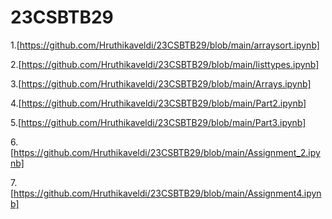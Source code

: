 # 23CSBTB29
1.[https://github.com/Hruthikaveldi/23CSBTB29/blob/main/arraysort.ipynb]

2.[https://github.com/Hruthikaveldi/23CSBTB29/blob/main/listtypes.ipynb]

3.[https://github.com/Hruthikaveldi/23CSBTB29/blob/main/Arrays.ipynb]

4.[https://github.com/Hruthikaveldi/23CSBTB29/blob/main/Part2.ipynb]

5.[https://github.com/Hruthikaveldi/23CSBTB29/blob/main/Part3.ipynb]

6.[https://github.com/Hruthikaveldi/23CSBTB29/blob/main/Assignment_2.ipynb]

7.[https://github.com/Hruthikaveldi/23CSBTB29/blob/main/Assignment4.ipynb]
